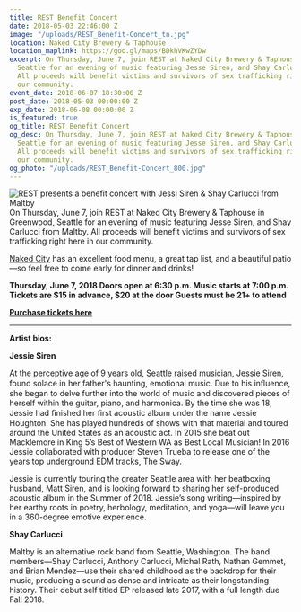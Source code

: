 ```yaml
---
title: REST Benefit Concert
date: 2018-05-03 22:46:00 Z
image: "/uploads/REST_Benefit-Concert_tn.jpg"
location: Naked City Brewery & Taphouse
location_maplink: https://goo.gl/maps/BDkhVKwZYDw
excerpt: On Thursday, June 7, join REST at Naked City Brewery & Taphouse in Greenwood,
  Seattle for an evening of music featuring Jesse Siren, and Shay Carlucci from Maltby.
  All proceeds will benefit victims and survivors of sex trafficking right here in
  our community.
event_date: 2018-06-07 18:30:00 Z
post_date: 2018-05-03 00:00:00 Z
exp_date: 2018-06-08 00:00:00 Z
is_featured: true
og_title: REST Benefit Concert
og_desc: On Thursday, June 7, join REST at Naked City Brewery & Taphouse in Greenwood,
  Seattle for an evening of music featuring Jesse Siren, and Shay Carlucci from Maltby.
  All proceeds will benefit victims and survivors of sex trafficking right here in
  our community.
og_photo: "/uploads/REST_Benefit-Concert_800.jpg"
---
```


![REST presents a benefit concert with Jessi Siren & Shay Carlucci from Maltby](/uploads/REST_Benefit-Concert_800.jpg)
On Thursday, June 7, join REST at Naked City Brewery & Taphouse in Greenwood, Seattle for an evening of music featuring Jesse Siren, and Shay Carlucci from Maltby. All proceeds will benefit victims and survivors of sex trafficking right here in our community.

[Naked City](https://drink.nakedcity.beer/) has an excellent food menu, a great tap list, and a beautiful patio—so feel free to come early for dinner and drinks!

**Thursday, June 7, 2018
Doors open at 6:30 p.m.
Music starts at 7:00 p.m.
Tickets are $15 in advance, $20 at the door
Guests must be 21+ to attend**

**[Purchase tickets here](http://bit.ly/2JTeXiT)**

---

**Artist bios:**

**Jessie Siren**

At the perceptive age of 9 years old, Seattle raised musician, Jessie Siren, found solace in her father's haunting, emotional music. Due to his inﬂuence, she began to delve further into the world of music and discovered pieces of herself within the guitar, piano, and harmonica. By the time she was 18, Jessie had ﬁnished her ﬁrst acoustic album under the name Jessie Houghton. She has played hundreds of shows with that material and toured around the United States as an acoustic act. In 2015 she beat out Macklemore in King 5’s Best of Western WA as Best Local Musician! In 2016 Jessie collaborated with producer Steven Trueba to release one of the years top underground EDM tracks, The Sway.

Jessie is currently touring the greater Seattle area with her beatboxing husband, Matt Siren, and is looking forward to sharing her self-produced acoustic album in the Summer of 2018. Jessie’s song writing—inspired by her earthy roots in poetry, herbology, meditation, and yoga—will leave you in a 360-degree emotive experience.

**Shay Carlucci**

Maltby is an alternative rock band from Seattle, Washington. The band members—Shay Carlucci, Anthony Carlucci, Michal Rath, Nathan Gemmet, and Brian Mendez—use their shared childhood as the backdrop for their music, producing a sound as dense and intricate as their longstanding history. Their debut self titled EP released late 2017, with a full length due Fall 2018.
